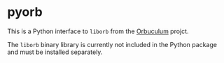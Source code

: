 pyorb
=====

This is a Python interface to `liborb` from the [Orbuculum](http://github.com/orbcode/orbuculum) projct.

The `liborb` binary library is currently not included in the Python package and must be installed separately.
